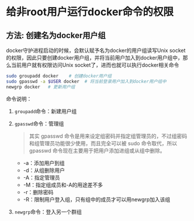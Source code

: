 # 给非root用户运行docker命令的权限

## 方法: 创建名为docker用户组

docker守护进程启动的时候，会默认赋予名为docker的用户组读写Unix socket的权限，因此只要创建docker用户组，并将当前用户加入到docker用户组中，那么当前用户就有权限访问Unix socket了，进而也就可以执行docker相关命令

```bash
sudo groupadd docker	# 创建docker用户组
sudo gpasswd -a $USER docker  # 将当前登录用户加入到docker用户组中
newgrp docker	# 更新用户组
```

命令说明：

1. `groupadd`命令：新建用户组

2. `gpasswd`命令：管理组

   > 其实 gpasswd 命令是用来设定组密码并指定组管理员的，不过组密码和组管理员功能很少使用，而且完全可以被 sudo 命令取代，所以 gpasswd  命令现在主要用于把用户添加进组或从组中删除。

   - -a：添加用户到组
   - -d：从组删除用户
   - -A：指定管理员
   - -M：指定组成员和-A的用途差不多
   - -r：删除密码
   - -R：限制用户登入组，只有组中的成员才可以用newgrp加入该组

3. `newgrp`命令：登入另一个群组